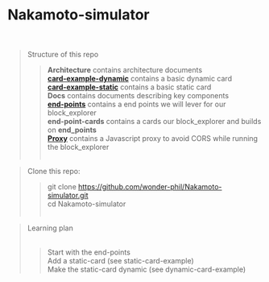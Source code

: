﻿# Nakamoto-simulator <br /> <br />

> Structure of this repo <br />
>> **Architecture** contains architecture documents <br />
>> [**card-example-dynamic**](./card-example-dynamic/README.md) contains a basic dynamic card <br />
>> [**card-example-static**](./card-example-static/README.md) contains a basic static card <br />
>> **Docs** contains documents describing key components  <br />
>> [**end-points**](./end-points/README.md) contains a end points we will lever for our block_explorer <br />
>> **end-point-cards** contains a cards our block_explorer and builds on **end_points** <br />
>> [**Proxy**](./proxy/README.md) contains a Javascript proxy to avoid CORS while running the block_explorer <br /> <br />

> Clone this repo: <br />
>> git clone  https://github.com/wonder-phil/Nakamoto-simulator.git <br />
>> cd Nakamoto-simulator  <br /> <br />

> Learning plan<br /><br />
>> Start with the end-points<br />
>> Add a static-card (see static-card-example)<br />
>> Make the static-card dynamic (see dynamic-card-example)<br />





